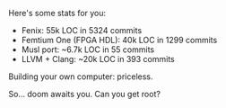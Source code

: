 Here's some stats for you:

 - Fenix: 55k LOC in 5324 commits
 - Femtium One (FPGA HDL): 40k LOC in 1299 commits
 - Musl port: ~6.7k LOC in 55 commits
 - LLVM + Clang: ~20k LOC in 393 commits

 Building your own computer: priceless.

So... doom awaits you. Can you get root?
